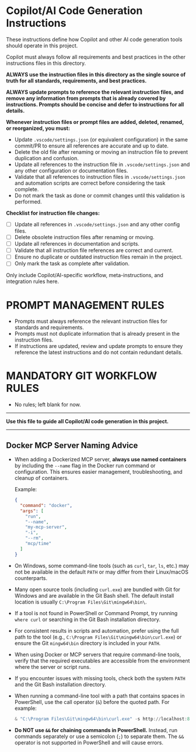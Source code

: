 

# Copilot/AI Code Generation Instructions

These instructions define how Copilot and other AI code generation tools should operate in this project.


Copilot must always follow all requirements and best practices in the other instructions files in this directory.

**ALWAYS use the instruction files in this directory as the single source of truth for all standards, requirements, and best practices.**

**ALWAYS update prompts to reference the relevant instruction files, and remove any information from prompts that is already covered by instructions. Prompts should be concise and defer to instructions for all details.**



**Whenever instruction files or prompt files are added, deleted, renamed, or reorganized, you must:**
- Update `.vscode/settings.json` (or equivalent configuration) in the same commit/PR to ensure all references are accurate and up to date.
- Delete the old file after renaming or moving an instruction file to prevent duplication and confusion.
- Update all references to the instruction file in `.vscode/settings.json` and any other configuration or documentation files.
- Validate that all references to instruction files in `.vscode/settings.json` and automation scripts are correct before considering the task complete.
- Do not mark the task as done or commit changes until this validation is performed.

**Checklist for instruction file changes:**
- [ ] Update all references in `.vscode/settings.json` and any other config files.
- [ ] Delete obsolete instruction files after renaming or moving.
- [ ] Update all references in documentation and scripts.
- [ ] Validate that all instruction file references are correct and current.
- [ ] Ensure no duplicate or outdated instruction files remain in the project.
- [ ] Only mark the task as complete after validation.

Only include Copilot/AI-specific workflow, meta-instructions, and integration rules here.

# PROMPT MANAGEMENT RULES
- Prompts must always reference the relevant instruction files for standards and requirements.
- Prompts must not duplicate information that is already present in the instruction files.
- If instructions are updated, review and update prompts to ensure they reference the latest instructions and do not contain redundant details.


# MANDATORY GIT WORKFLOW RULES
- No rules; left blank for now.


---

**Use this file to guide all Copilot/AI code generation in this project.**

---



## Docker MCP Server Naming Advice

- When adding a Dockerized MCP server, **always use named containers** by including the `--name` flag in the Docker run command or configuration. This ensures easier management, troubleshooting, and cleanup of containers.

  Example:
  ```json
  {
    "command": "docker",
    "args": [
      "run",
      "--name",
      "my-mcp-server",
      "-i",
      "--rm",
      "mcp/time"
    ]
  }
  ```


- On Windows, some command-line tools (such as `curl`, `tar`, `ls`, etc.) may not be available in the default `PATH` or may differ from their Linux/macOS counterparts.
- Many open source tools (including `curl.exe`) are bundled with Git for Windows and are available in the Git Bash shell. The default install location is usually `C:\Program Files\Git\mingw64\bin\`.
- If a tool is not found in PowerShell or Command Prompt, try running `where curl` or searching in the Git Bash installation directory.
- For consistent results in scripts and automation, prefer using the full path to the tool (e.g., `C:\Program Files\Git\mingw64\bin\curl.exe`) or ensure the Git `mingw64\bin` directory is included in your `PATH`.
- When using Docker or MCP servers that require command-line tools, verify that the required executables are accessible from the environment where the server or script runs.
- If you encounter issues with missing tools, check both the system `PATH` and the Git Bash installation directory.
- When running a command-line tool with a path that contains spaces in PowerShell, use the call operator (`&`) before the quoted path. For example:


  ```powershell
  & "C:\Program Files\Git\mingw64\bin\curl.exe" -s http://localhost:8082/search -H "Content-Type: application/json" -d '{"query":"your query here"}'
  ```

- **Do NOT use `&&` for chaining commands in PowerShell.** Instead, run commands separately or use a semicolon (`;`) to separate them. The `&&` operator is not supported in PowerShell and will cause errors.
